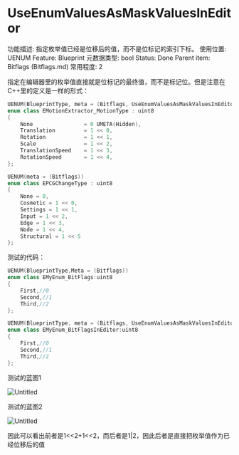 # UseEnumValuesAsMaskValuesInEditor

功能描述: 指定枚举值已经是位移后的值，而不是位标记的索引下标。
使用位置: UENUM
Feature: Blueprint
元数据类型: bool
Status: Done
Parent item: Bitflags (Bitflags.md)
常用程度: 2

指定在编辑器里的枚举值直接就是位标记的最终值，而不是标记位。但是注意在C++里的定义是一样的形式：

```cpp
UENUM(BlueprintType, meta = (Bitflags, UseEnumValuesAsMaskValuesInEditor = "true"))
enum class EMotionExtractor_MotionType : uint8
{
	None				= 0 UMETA(Hidden),
	Translation			= 1 << 0,
	Rotation			= 1 << 1,
	Scale				= 1 << 2,
	TranslationSpeed	= 1 << 3,
	RotationSpeed		= 1 << 4,
};

UENUM(meta = (Bitflags))
enum class EPCGChangeType : uint8
{
	None = 0,
	Cosmetic = 1 << 0,
	Settings = 1 << 1,
	Input = 1 << 2,
	Edge = 1 << 3,
	Node = 1 << 4,
	Structural = 1 << 5
};
```

测试的代码：

```cpp
UENUM(BlueprintType,Meta = (Bitflags))
enum class EMyEnum_BitFlags:uint8
{
	First,//0
	Second,//1
	Third,//2
};

UENUM(BlueprintType, meta = (Bitflags, UseEnumValuesAsMaskValuesInEditor = "true"))
enum class EMyEnum_BitFlagsInEditor:uint8
{
	First,//0
	Second,//1
	Third,//2
};
```

测试的蓝图1

![Untitled](UseEnumValuesAsMaskValuesInEditor/Untitled.png)

测试的蓝图2

![Untitled](UseEnumValuesAsMaskValuesInEditor/Untitled%201.png)

因此可以看出前者是1<<2+1<<2，而后者是1|2，因此后者是直接把枚举值作为已经位移后的值